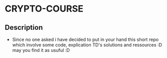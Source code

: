 # CRYPTO-COURSE
Description
-----

* Since no one asked i have decided to put in your hand this short repo which involve some code, explication TD's solutions and ressources :D may you find it as usuful :D 


